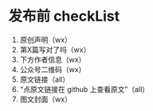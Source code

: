 # 发布前 checkList

1. 原创声明（wx）
1. 第X篇写对了吗（wx）
1. 下方作者信息（wx）
1. 公众号二维码（wx）
1. 原文链接（all）
1. “点原文链接在 github 上查看原文”（all）
1. 图文封面（wx）
